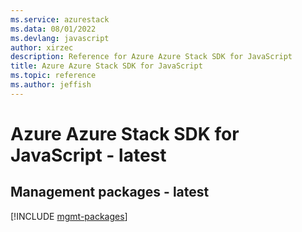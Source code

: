 ```yaml
---
ms.service: azurestack
ms.data: 08/01/2022
ms.devlang: javascript
author: xirzec
description: Reference for Azure Azure Stack SDK for JavaScript
title: Azure Azure Stack SDK for JavaScript
ms.topic: reference
ms.author: jeffish
---
```

# Azure Azure Stack SDK for JavaScript - latest

## Management packages - latest
[!INCLUDE [mgmt-packages](azure-stack-mgmt-index.md)]